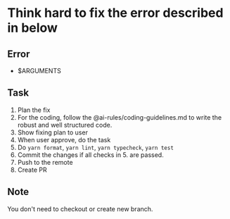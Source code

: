 # Think hard to fix the error described in below

## Error

- $ARGUMENTS

## Task

1. Plan the fix
2. For the coding, follow the @ai-rules/coding-guidelines.md to write the robust and well structured code.
3. Show fixing plan to user
4. When user approve, do the task
5. Do `yarn format`, `yarn lint`, `yarn typecheck`, `yarn test`
6. Commit the changes if all checks in 5. are passed.
7. Push to the remote
8. Create PR

## Note

You don't need to checkout or create new branch.
